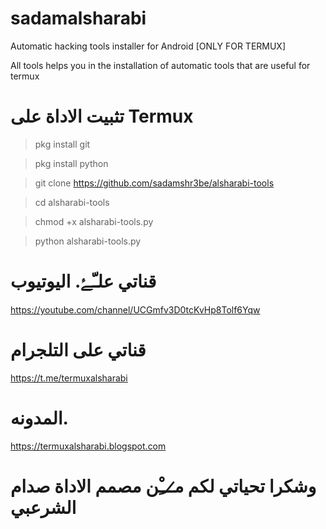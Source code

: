 # sadamalsharabi
Automatic hacking tools installer for Android [ONLY FOR TERMUX]

All tools helps you in the installation of automatic tools that are useful for termux

# تثبيت الاداة على  Termux

> pkg install git

> pkg install python

> git clone https://github.com/sadamshr3be/alsharabi-tools

> cd alsharabi-tools

> chmod +x alsharabi-tools.py

> python alsharabi-tools.py


# قناتي علـّۓ. اليوتيوب 

https://youtube.com/channel/UCGmfv3D0tcKvHp8Tolf6Yqw

# قناتي على التلجرام 

https://t.me/termuxalsharabi
# المدونه. 

https://termuxalsharabi.blogspot.com
# وشكرا تحياتي لكم م̷ـــِْن مصمم الاداة صدام الشرعبي 
